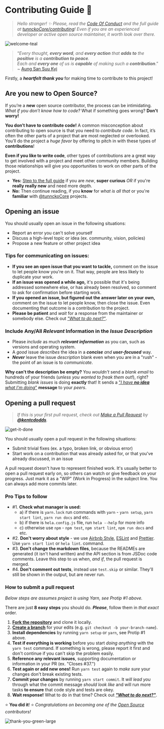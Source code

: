 # Contributing Guide :100:

> _Hello stranger! :sparkles: Please, read the
> [Code Of Conduct](./CODE_OF_CONDUCT.md) and the full guide at
> [tunnckoCore/contributing](https://github.com/tunnckoCore/contributing)! Even
> if you are an experienced developer or active open source maintainer, it worth
> look over there._

![welcome-teal](https://cloud.githubusercontent.com/assets/194400/22215755/76cb4dbc-e194-11e6-95ed-7def95e68f14.png)

> “_Every thought, **every word**, and **every action** that **adds to** the
> **positive** is a **contribution to peace**. <br /> Each and **every one** of
> us is **capable** of making such a **contribution**_.” ~
> [Aung San Suu Kyi](https://en.wikipedia.org/wiki/Aung_San_Suu_Kyi)

Firstly, a **_heartfelt thank you_** for making time to contribute to this
project! <br />

<!-- Part 1 -->

## Are you new to Open Source?

If you’re a **new** open source contributor, the process can be intimidating.
_What if you don’t know how to code?_ What if something goes wrong? **Don't
worry!**

**You don’t have to contribute code!** A common misconception about contributing
to open source is that you need to _contribute code_. In fact, it’s often the
other parts of a project that are most neglected or overlooked. You’ll do the
project a _huge favor_ by offering to pitch in with these types of
**contributions**!

**Even if you like to write code**, other types of contributions are a great way
to get involved with a project and meet other community members. Building those
relationships will give you opportunities to work on other parts of the project.

- **Yes:** [Step to the full guide](https://github.com/tunnckoCore/contributing)
  if you are _new_, **super curious** _OR_ if you're **really really new** and
  need more depth.
- **No:** Then continue reading, if you **know** for _what is all that_ or
  you're **familiar** with [@tunnckoCore](https://github.com/tunnckoCore)
  projects.

<!-- Part 2 -->

## Opening an issue

You should usually open an issue in the following situations:

- Report an error you can't solve yourself
- Discuss a high-level topic or idea (ex. community, vision, policies)
- Propose a new feature or other project idea

### Tips for communicating on issues:

- **If you see an open issue that you want to tackle,** comment on the issue to
  let people know you're on it. That way, people are less likely to duplicate
  your work.
- **If an issue was opened a while ago,** it's possible that it's being
  addressed somewhere else, or has already been resolved, so comment to ask for
  confirmation before starting work.
- **If you opened an issue, but figured out the answer later on your own,**
  comment on the issue to let people know, then close the issue. Even
  documenting that outcome is a contribution to the project.
- **Please be patient** and _wait_ for a response from the maintainer or
  somebody else. Check out
  [_"What to do next?"_](https://github.com/tunnckoCore/contributing#what-can-i-do-while-im-waiting).

### Include Any/All _Relevant_ Information in the _Issue Description_

- Please _include_ as much **_relevant information_** as you can, such as
  versions and operating system.
- A _good_ issue _describes_ the idea in a _**concise** and **user-focused**_
  way.
- **_Never_** leave the issue _description_ blank even when you are in a
  "rush" - the point of an issue is to _communicate_.

**Why can't the description be empty?** You _wouldn't_ send a _blank email_ to
hundreds of your friends (_unless you wanted to freak them out!_), right?
Submitting _blank issues_ is doing **exactly** that! It sends a
["_I have **no idea** what I'm doing_"](https://www.google.com/search?q=i+have+no+idea+what+i%27m+doing&tbm=isch)
**message** to your _peers_.

<!-- Part 3 -->

## Opening a pull request

> _If this is your first pull request, check out
> [Make a Pull Request](http://makeapullrequest.com/) by
> [**@kentcdodds**](https://github.com/kentcdodds)._

![get-it-done](https://cloud.githubusercontent.com/assets/194400/22265743/44a2ca72-e275-11e6-819d-2c5a1958ea11.png)

You should usually open a pull request in the following situations:

- Submit trivial fixes (ex. a typo, broken link, or obvious error)
- Start work on a contribution that was already asked for, or that you've
  already discussed, in an issue

A pull request doesn't have to represent finished work. It's usually better to
open a pull request early on, so others can watch or give feedback on your
progress. Just mark it as a "WIP" (Work in Progress) in the subject line. You
can always add more commits later.

### Pro Tips to follow

- #1. **Check what manager is used:**
  - a) if there is `yarn.lock` run commands with `yarn` - `yarn setup`,
    `yarn start lint`, `yarn run docs` and etc.
  - b) if there is `hela.config.js` file, run `hela --help` for more info
  - c) otherwise use `npm` - `npm test`, `npm start lint`, `npm run docs` and
    etc.
- #2. **Don't worry about style** - we use
  [Airbnb Style](https://github.com/airbnb/javascript),
  [ESLint](https://github.com/eslint/eslint) and
  [Prettier](https://github.com/prettier/prettier). Use `yarn start lint` or
  `hela lint`. command.
- #3. **Don't change the markdown files**, because the READMEs are generated (it
  isn't hand written) and the API section is from JSDoc code comments. Leave
  this step to us when, _and if_, the pull request is merged.
- #4. **Don't comment out tests**, instead use `test.skip` or similar. They'll
  still be shown in the output, but are never run.

### How to submit a pull request

_Below steps are assumes project is using Yarn, see Protip #1 above._

There are just **8 easy steps** you should do. _**Please**_, follow them in
_that exact_ order.

1. **[Fork the repository](https://guides.github.com/activities/forking/)** and
   clone it locally.
2. **[Create a branch](https://guides.github.com/introduction/flow/)** for your
   edits (e.g. `git checkout -b your-branch-name`).
3. **Install dependencies** by running `yarn setup` or `yarn`, see Protip #1
   above.
4. **Test if everything is working** before you start _doing anything_ with the
   `yarn test` command. If something is wrong, please report it first and don't
   continue if you can't skip the problem easily.
5. **Reference any relevant issues**, supporting documentation or information in
   your PR (ex. "Closes #37.")
6. **Test again or add new ones!** Run `yarn test` again to _make sure_ your
   changes don't break existing tests.
7. **Commit your changes** by running `yarn start commit`. It _will lead you_
   through what the commit message _should look like_ and will run more tasks
   **to ensure** that code style and tests are okey.
8. **Wait response!** What to do in that time? Check out
   [_**"What to do next?"**_](https://github.com/tunnckoCore/contributing#what-can-i-do-while-im-waiting).

:star: **You did it**! :star: _Congratulations on becoming one of the
[Open Source](https://opensource.guide) contributors!_

![thank-you-green-large](https://cloud.githubusercontent.com/assets/194400/22229077/5b0695ee-e1cd-11e6-9001-e5ff53afce36.jpg)
